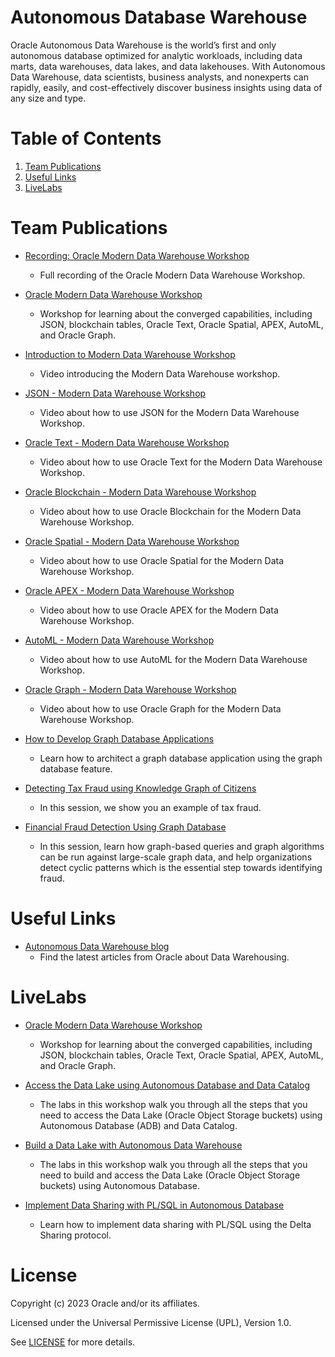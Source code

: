 # Autonomous Database Warehouse
 
Oracle Autonomous Data Warehouse is the world’s first and only autonomous database optimized for analytic workloads, including data marts, data warehouses, data lakes, and data lakehouses. With Autonomous Data Warehouse, data scientists, business analysts, and nonexperts can rapidly, easily, and cost-effectively discover business insights using data of any size and type.
 
# Table of Contents
 
1. [Team Publications](#team-publications)
2. [Useful Links](#useful-links)
3. [LiveLabs](#livelabs)
 
# Team Publications
 
- [Recording: Oracle Modern Data Warehouse Workshop](https://videohub.oracle.com/media/Autonomous%20Database%20Hands-on%20Lab%3A%20Unique%20Modern%20Data%20Warehouse%20Experience/1_qdk9tpmh?elq_mid=235427&sh=172605182209232215260712090922142223181326162818193534&cmid=WWMK220729P00013C0002)
    - Full recording of the Oracle Modern Data Warehouse Workshop.

- [Oracle Modern Data Warehouse Workshop](https://apexapps.oracle.com/pls/apex/f?p=133:180:109191784471974::::wid:3570)
    - Workshop for learning about the converged capabilities, including JSON, blockchain tables, Oracle Text, Oracle Spatial, APEX, AutoML, and Oracle Graph.

- [Introduction to Modern Data Warehouse Workshop](https://videohub.oracle.com/media/Modern+Data+Warehouse+-+Introduction/1_rlwxs9bo?elqTrackId=1e86f1df32c547ee96716ddf5919b28f&elqaid=136738&elqat=2&source=:ow:lp:cpo::&elqCampaignId=448573)
    - Video introducing the Modern Data Warehouse workshop.

- [JSON - Modern Data Warehouse Workshop](https://videohub.oracle.com/media/Modern+Data+Warehouse+-+Lab+2+JSON/1_yj0cvroe?elqTrackId=ff2d93689c4846e1b2c35736cba398be&elqaid=136738&elqat=2&source=:ow:lp:cpo::&elqCampaignId=448573)
    - Video about how to use JSON for the Modern Data Warehouse Workshop.

- [Oracle Text - Modern Data Warehouse Workshop](https://videohub.oracle.com/media/Modern+Data+Warehouse+-+Lab+3+Oracle+Text/1_h29sm04j?elqTrackId=509949c6e92c4198b523be561538d109&elqaid=136738&elqat=2&source=:ow:lp:cpo::&elqCampaignId=448573)
    - Video about how to use Oracle Text for the Modern Data Warehouse Workshop.

- [Oracle Blockchain - Modern Data Warehouse Workshop](https://go.oracle.com/LP=136737?elqCampaignId=448573)
    - Video about how to use Oracle Blockchain for the Modern Data Warehouse Workshop.
 
- [Oracle Spatial - Modern Data Warehouse Workshop](https://videohub.oracle.com/media/Modern+Data+Warehouse+-+Lab+5+Spatial/1_zxvzq713?elqTrackId=b942173f8b984202a6a301b16a2e9c05&elqaid=136738&elqat=2&source=:ow:lp:cpo::&elqCampaignId=448573)
    - Video about how to use Oracle Spatial for the Modern Data Warehouse Workshop.

- [Oracle APEX - Modern Data Warehouse Workshop](https://videohub.oracle.com/media/Modern+Data+warehouse+-+Lab6+Create+an+insight+application+with+APEX/1_02jas0gq?elqTrackId=e5e8e2fa6ad744f2a87a397ce041a81b&elqaid=136738&elqat=2&source=:ow:lp:cpo::&elqCampaignId=448573)
    - Video about how to use Oracle APEX for the Modern Data Warehouse Workshop.

- [AutoML - Modern Data Warehouse Workshop](https://videohub.oracle.com/media/Modern+Data+Warehouse+-+Lab+7+Predict+customer+churn+with+AutoML/1_pqy1ttbi?elqTrackId=4924c64bcd3e48c98360da54457f19c1&elqaid=136738&elqat=2&source=:ow:lp:cpo::&elqCampaignId=448573)
    - Video about how to use AutoML for the Modern Data Warehouse Workshop.

- [Oracle Graph - Modern Data Warehouse Workshop](https://videohub.oracle.com/media/Modern+Data+Warehouse+-+Lab8+Identify+influencers+using+Graph/1_d0vcvm6o?elqTrackId=91a4b8fa4e4d4f8c8d1048642191649f&elqaid=136738&elqat=2&source=:ow:lp:cpo::&elqCampaignId=448573)
    - Video about how to use Oracle Graph for the Modern Data Warehouse Workshop.

 - [How to Develop Graph Database Applications](https://www.youtube.com/watch?v=FI6C0d5pt7I)
    - Learn how to architect a graph database application using the graph database feature.
 
 - [Detecting Tax Fraud using Knowledge Graph of Citizens](https://youtu.be/c1TOeWKBmrk?si=9X06vw3gv3aj0K9L)
    - In this session, we show you an example of tax fraud.

 - [Financial Fraud Detection Using Graph Database](https://youtu.be/U1xc9kxMOwo?si=eVOiXlMKMTStZULR)
    - In this session, learn how graph-based queries and graph algorithms can be run against large-scale graph data, and help organizations detect cyclic patterns which is the essential step towards identifying fraud.

# Useful Links
 
- [Autonomous Data Warehouse blog](https://blogs.oracle.com/datawarehousing/)
    - Find the latest articles from Oracle about Data Warehousing.
 
# LiveLabs
 
- [Oracle Modern Data Warehouse Workshop](https://apexapps.oracle.com/pls/apex/f?p=133:180:109191784471974::::wid:3570)
    - Workshop for learning about the converged capabilities, including JSON, blockchain tables, Oracle Text, Oracle Spatial, APEX, AutoML, and Oracle Graph.

- [Access the Data Lake using Autonomous Database and Data Catalog](https://apexapps.oracle.com/pls/apex/r/dbpm/livelabs/view-workshop?wid=877&clear=RR,180&session=100131668414396)
    - The labs in this workshop walk you through all the steps that you need to access the Data Lake (Oracle Object Storage buckets) using Autonomous Database (ADB) and Data Catalog.

- [Build a Data Lake with Autonomous Data Warehouse](https://apexapps.oracle.com/pls/apex/f?p=133:180:100131668414396::::wid:3689)
    - The labs in this workshop walk you through all the steps that you need to build and access the Data Lake (Oracle Object Storage buckets) using Autonomous Database.

- [Implement Data Sharing with PL/SQL in Autonomous Database](https://apexapps.oracle.com/pls/apex/dbpm/r/livelabs/view-workshop?wid=3747)
    - Learn how to implement data sharing with PL/SQL using the Delta Sharing protocol.
    
# License
 
Copyright (c) 2023 Oracle and/or its affiliates.
 
Licensed under the Universal Permissive License (UPL), Version 1.0.
 
See [LICENSE](https://github.com/oracle-devrel/technology-engineering/blob/main/LICENSE) for more details.
